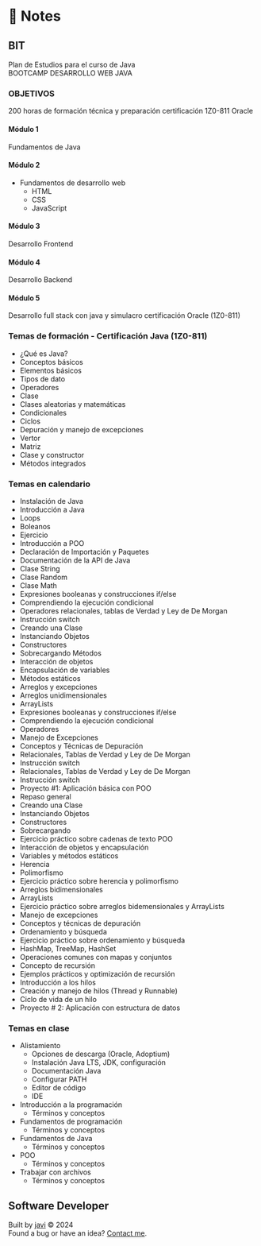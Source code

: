 # :memo: Notes
## BIT
Plan de Estudios para el curso de Java  
BOOTCAMP DESARROLLO WEB JAVA
### OBJETIVOS
200 horas de formación técnica y preparación certificación 1Z0-811 Oracle
#### Módulo 1
Fundamentos de Java
#### Módulo 2
* Fundamentos de desarrollo web
  - HTML
  - CSS
  - JavaScript
#### Módulo 3
Desarrollo Frontend
#### Módulo 4
Desarrollo Backend
#### Módulo 5
Desarrollo full stack con java y simulacro certificación Oracle (1Z0-811)
### Temas de formación - Certificación Java (1Z0-811)
- ¿Qué es Java?
- Conceptos básicos
- Elementos básicos
- Tipos de dato
- Operadores
- Clase
- Clases aleatorias y matemáticas
- Condicionales
- Ciclos
- Depuración y manejo de excepciones
- Vertor
- Matriz
- Clase y constructor
- Métodos integrados
### Temas en calendario
- Instalación de Java
- Introducción a Java
- Loops
- Boleanos
- Ejercicio
- Introducción a POO
- Declaración de Importación y Paquetes
- Documentación de la API de Java
- Clase String
- Clase Random
- Clase Math
- Expresiones booleanas y construcciones if/else
- Comprendiendo la ejecución condicional
- Operadores relacionales, tablas de Verdad y Ley de De Morgan
- Instrucción switch
- Creando una Clase
- Instanciando Objetos
- Constructores
- Sobrecargando Métodos
- Interacción de objetos 
- Encapsulación de variables
- Métodos estáticos
- Arreglos y excepciones
- Arreglos unidimensionales
- ArrayLists
- Expresiones booleanas y construcciones if/else
- Comprendiendo la ejecución condicional
- Operadores
- Manejo de Excepciones 
- Conceptos y Técnicas de Depuración
- Relacionales, Tablas de Verdad y Ley de De Morgan
- Instrucción switch
- Relacionales, Tablas de Verdad y Ley de De Morgan
- Instrucción switch
- Proyecto #1: Aplicación básica con POO
- Repaso general
- Creando una Clase
- Instanciando Objetos
- Constructores
- Sobrecargando
- Ejercicio práctico sobre cadenas de texto POO
- Interacción de objetos y encapsulación
- Variables y métodos estáticos
- Herencia
- Polimorfismo
- Ejercicio práctico sobre herencia y polimorfismo
- Arreglos bidimensionales
- ArrayLists
- Ejercicio práctico sobre arreglos bidemensionales y ArrayLists
- Manejo de excepciones
- Conceptos y técnicas de depuración
- Ordenamiento y búsqueda
- Ejercicio práctico sobre ordenamiento y búsqueda
- HashMap, TreeMap, HashSet
- Operaciones comunes con mapas y conjuntos
- Concepto de recursión
- Ejemplos prácticos y optimización de recursión
- Introducción a los hilos
- Creación y manejo de hilos (Thread y Runnable)
- Ciclo de vida de un hilo
- Proyecto # 2: Aplicación con estructura de datos
### Temas en clase
* Alistamiento
  - Opciones de descarga (Oracle, Adoptium)
  - Instalación Java LTS, JDK, configuración
  - Documentación Java
  - Configurar PATH
  - Editor de código
  - IDE
* Introducción a la programación
  - Términos y conceptos
* Fundamentos de programación
  - Términos y conceptos
* Fundamentos de Java
  - Términos y conceptos
* POO
  - Términos y conceptos
* Trabajar con archivos
  - Términos y conceptos
## Software Developer
Built by [javi](https://github.com/javi0b01/) :copyright: 2024  
Found a bug or have an idea? [Contact me](https://www.linkedin.com/in/javi0b01/).
